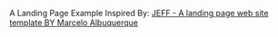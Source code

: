 A Landing Page Example Inspired By: [JEFF - A landing page web site template BY Marcelo Albuquerque](https://www.figma.com/community/file/1176588117970074004)
